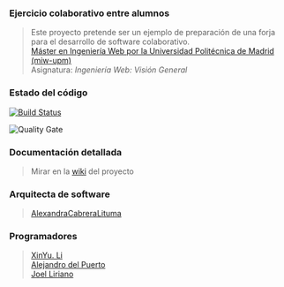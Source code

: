 ### Ejercicio colaborativo entre alumnos
> Este proyecto pretende ser un ejemplo de preparación de una forja para el desarrollo de software colaborativo.  
> [Máster en Ingeniería Web por la Universidad Politécnica de Madrid (miw-upm)](http://miw.etsisi.upm.es)  
> Asignatura: *Ingeniería Web: Visión General*
### Estado del código

[![Build Status](https://travis-ci.org/AlexandraCabreraLituma/Alexandra.Cabrera.SVC.miw.upm.es?branch=develop)](https://travis-ci.org/AlexandraCabreraLituma/Alexandra.Cabrera.SVC.miw.upm.es)

![Quality Gate](https://sonarcloud.io/api/project_badges/measure?project=es.upm.miw%3AIWVG.SwC.AlexandraCabrera&metric=alert_status)


### Documentación detallada
> Mirar en la [wiki](../../wiki) del proyecto

### Arquitecta de software
> [AlexandraCabreraLituma](https://github.com/AlexandraCabreraLituma)  

### Programadores
> [XinYu. Li](https://github.com/L-Xinyu)  
> [Alejandro del Puerto](https://github.com/alexdelpuerto)  
> [Joel Liriano](https://github.com/jliriano)

